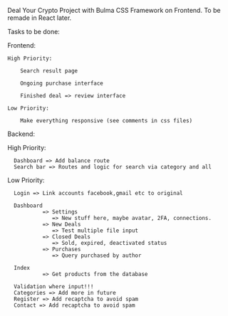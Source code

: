 Deal Your Crypto Project with Bulma CSS Framework on Frontend. To be remade in React later.

Tasks to be done:

Frontend:

    High Priority:

        Search result page

        Ongoing purchase interface

        Finished deal => review interface

    Low Priority:

        Make everything responsive (see comments in css files)


Backend:

   High Priority:

      Dashboard => Add balance route
      Search bar => Routes and logic for search via category and all

   Low Priority:

      Login => Link accounts facebook,gmail etc to original
      
      Dashboard 
               => Settings
                  => New stuff here, maybe avatar, 2FA, connections.
               => New Deals
                  => Test multiple file input
               => Closed Deals
                  => Sold, expired, deactivated status
               => Purchases
                  => Query purchased by author
      
      Index 
               => Get products from the database
        
      Validation where input!!!
      Categories => Add more in future
      Register => Add recaptcha to avoid spam
      Contact => Add recaptcha to avoid spam                        
